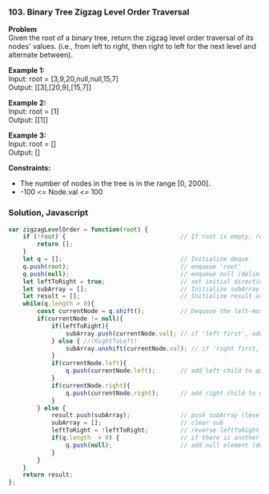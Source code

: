 ### 103. Binary Tree Zigzag Level Order Traversal

**Problem**\
Given the root of a binary tree, return the zigzag level order traversal of its nodes' values. (i.e., from left to right, then right to left for the next level and alternate between).

**Example 1:**\
Input: root = [3,9,20,null,null,15,7]\
Output: [[3],[20,9],[15,7]]

**Example 2:**\
Input: root = [1]\
Output: [[1]]

**Example 3:**\
Input: root = []\
Output: []

**Constraints:**
- The number of nodes in the tree is in the range [0, 2000].
- -100 <= Node.val <= 100

### Solution, Javascript
```javascript
var zigzagLevelOrder = function(root) {
    if (!root) {                                // If root is empty, return empty array
        return [];
    }
    let q = [];                                 // Initialize deque
    q.push(root);                               // enqueue 'root'
    q.push(null);                               // enqueue null (delimiter)
    let leftToRight = true;                     // set initial direction for adding to subArray
    let subArray = [];                          // Initialize subArray
    let result = [];                            // Initialize result array that will hold final result
    while(q.length > 0){
        const currentNode = q.shift();          // Dequeue the left-most node as 'currentNode'
        if(currentNode != null){
            if(leftToRight){
                subArray.push(currentNode.val); // if 'left first', add node value to back of array
            } else { //(RightToLeft)
                subArray.unshift(currentNode.val); // if 'right first, add node to left front of array
            }
            if(currentNode.left){
                q.push(currentNode.left);       // add left child to queue
            }
            if(currentNode.right){
                q.push(currentNode.right);      // add right child to queue 
            }
        } else {
            result.push(subArray);              // push subArray (level array) to result
            subArray = [];                      // clear sub
            leftToRight = !leftToRight;         // reverse leftToRight
            if(q.length  > 0) {                 // if there is another level to process, 
                q.push(null);                   // add null element (delimiter) to end of queue
            } 
        }
    }
    return result;
};
```